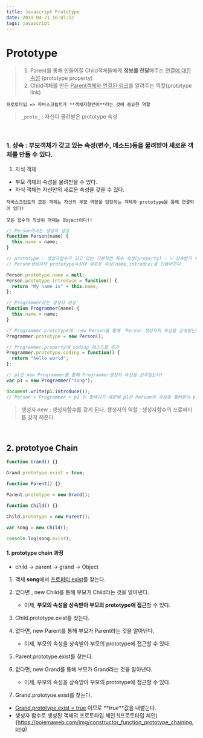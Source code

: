 ```yaml
---
title: Javascript Prototype
date: 2019-04-21 16:07:12
tags: javascript
---
```


# Prototype

> 1. Parent를 통해 만들어질 Child객체들에게 **정보를 전달**해주는 <u>연결에 대한 속성</u> (prototype property)
> 2. Child객체를 만든 <u>Parent객체와 연결된 링크</u>를 알려주는 역할(prototype link)

`프로토타입 => 자바스크립트가 **객체지향언어**라는 것에 중요한 역할`

> `_proto_` : 자신이 물려받은 prototype 속성

<br>

### 1. 상속 : 부모객체가 갖고 있는 속성(변수, 메소드)등을 물려받아 새로운 객체를 만들 수 있다.

1. 자식 객체

- 부모 객체의 속성을 물려받을 수 있다.
- 자식 객체는 자신만의 새로운 속성을 갖을 수 있다.

`자바스크립트의 모든 객체는 자신의 부모 역할을 담당하는 객체와 prototype을 통해 연결되어 있다!`

`모든 함수의 최상위 객체는 Object이다!!`

```js
// Person이라는 생성자 생성
function Person(name) {
  this.name = name;
}

// prototype : 생성자함수가 갖고 있는 기본적인 특수 속성(property) - > 상속받기 위한 수단(부모와 자식을 이어주는 연결다리)
// Person생성자의 prototype속성에 새로운 속성(name,introdce)을 만들어준다.

Person.prototype.name = null;
Person.prototype.introduce = function() {
  return "My name is" + this.name;
};

// Programmer라는 생성자 생성
function Programmer(name) {
  this.name = name;
}

// Programmer.prototype에  new Person을 통해  Person 생성자의 속성을 상속받는다!
Programmer.prototype = new Person();

// Programmer.property에 coding 메소드를 추가
Programmer.prototype.coding = function() {
  return "hello world";
};

// p1은 new Programmer를 통해 Programmer생성자 속성을 상속받는다!
var p1 = new Programmer("song");

document.write(p1.introduce());
// Person > Programmer > p1 인 형태이기 때문에 p1은 Person의 속성을 물려받아 p1.introdce()값을 나타낼 수 있다.
```

> 생성자 new : 생성자함수를 갖게 된다.
> 생성자의 역할 : 생성자함수의 프로퍼티를 갖게 해준다.

<br>

## 2. prototyoe Chain

```js
function Grand() {}

Grand.prototype.exist = true;

function Parent() {}

Parent.prototype = new Grand();

function Child() {}

Child.prototype = new Parent();

var song = new Child();

console.log(song.exist);
```

#### 1. prototype chain 과정

- child -> parent -> grand -> Object

1. 객체 **song**에서 <u>프로퍼티 exist</u>를 찾는다.

2. 없다면 , new Child를 통해 부모가 Child라는 것을 알아낸다.

   - 이제, **부모의 속성을 상속받아 부모의 prototype에 접근**할 수 있다.

3. Child.prototype.exist를 찾는다.

4. 없다면, new Parent를 통해 부모가 Parent라는 것을 알아낸다.

   - 이제, 부모의 속성을 상속받아 부모의 prototype에 접근할 수 있다.

5. Parent.prototype.exist를 찾는다.

6. 없다면, new Grand를 통해 부모가 Grand라는 것을 알아낸다.

   - 이제, 부모의 속성을 상속받아 부모의 prototype에 접근할 수 있다.

7. Grand.prototyoe.exist를 찾는다.

- <u>Grand.prototype.exist = true</u> 이므로 **_true_**값을 내뱉는다.
- 생성자 함수로 생성된 객체의 프로토타입 체인
  !(프로토타입 체인){https://poiemaweb.com/img/constructor_function_prototype_chaining.png}
